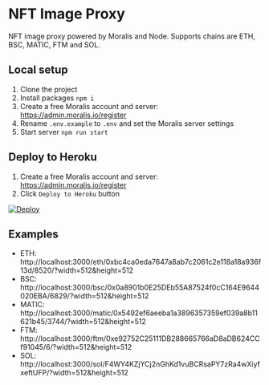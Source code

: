 # NFT Image Proxy

NFT image proxy powered by Moralis and Node. Supports chains are ETH, BSC, MATIC, FTM and SOL.

## Local setup

1. Clone the project
1. Install packages `npm i`
1. Create a free Moralis account and server: https://admin.moralis.io/register
1. Rename `.env.example` to `.env` and set the Moralis server settings
1. Start server `npm run start` 

## Deploy to Heroku

1. Create a free Moralis account and server: https://admin.moralis.io/register
1. Click `Deploy to Heroku` button

[![Deploy](https://www.herokucdn.com/deploy/button.svg)](https://heroku.com/deploy)

## Examples

- ETH: http://localhost:3000/eth/0xbc4ca0eda7647a8ab7c2061c2e118a18a936f13d/8520/?width=512&height=512
- BSC: http://localhost:3000/bsc/0x0a8901b0E25DEb55A87524f0cC164E9644020EBA/6829/?width=512&height=512
- MATIC: http://localhost:3000/matic/0x5492ef6aeeba1a3896357359ef039a8b11621b45/3744/?width=512&height=512
- FTM: http://localhost:3000/ftm/0xe92752C25111DB288665766aD8aDB624CCf91045/6/?width=512&height=512
- SOL: http://localhost:3000/sol/F4WY4KZjYCj2nGhKd1vuBCRsaPY7zRa4wXiyfxeftUFP/?width=512&height=512